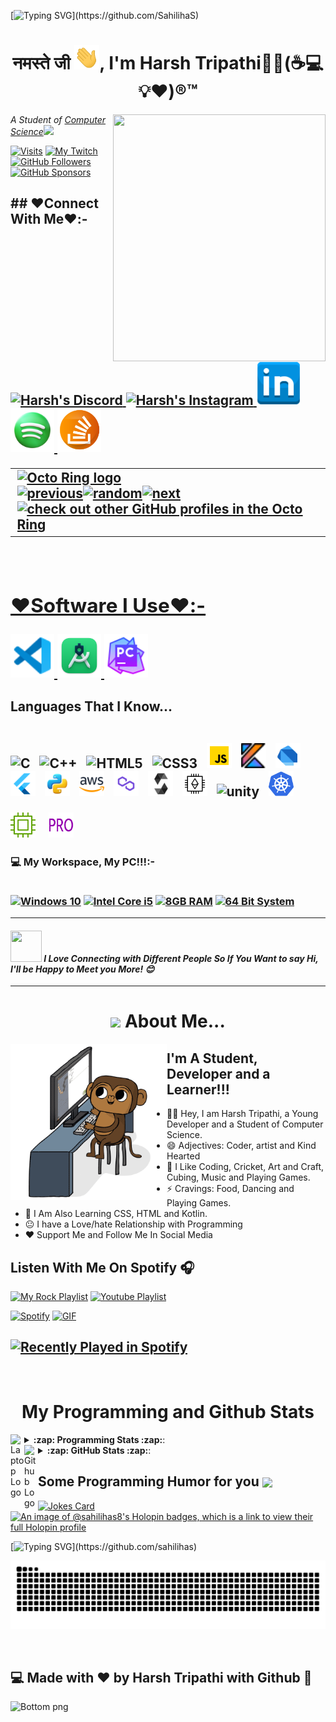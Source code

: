 [![Typing SVG](https://readme-typing-svg.herokuapp.com/?font=Righteous&color=016EEA&size=60&center=true&vCenter=true&width=900&height=100&lines=Hello+%F0%9F%91%8B+My+Name+is+Harsh.;I+Am+a+Software+Developer....;Feel+Free+to+Get+in+Touch.+%F0%9F%98%84;Nice+to+Meet+You!!!...)](https://github.com/SahilihaS)

<h1 align="center">नमस्ते जी <img src="https://raw.githubusercontent.com/ABSphreak/ABSphreak/master/gifs/Hi.gif" width="40px" />, I'm Harsh Tripathi👱🏼(☕💻💡❤️)®™</h1>


<img align='right' src="https://media.giphy.com/media/M9gbBd9nbDrOTu1Mqx/giphy.gif" width="340" height="395">

*A Student of [Computer Science](https://whjr.co/5yrU7)*<img src="https://media.giphy.com/media/WUlplcMpOCEmTGBtBW/giphy.gif" width="40"> 
</em></p>

[![Visits](https://komarev.com/ghpvc/?username=SahilihaS&label=Github%20Profile%20Visits&color=f20707&logo=github&style=flat-square)](https://github.com/Sahilihas)
[![My Twitch](https://img.shields.io/twitch/status/harsh20devo?color=f70505&label=My%20Twitch&logo=twitch&style=flat-square)](https://www.twitch.tv/harsh20devo)
[![GitHub Followers](https://img.shields.io/github/followers/SahilihaS?label=Github%20Followers&logo=github&style=flat-square)](https://github.com/SahilihaS)
[![GitHub Sponsors](https://img.shields.io/github/sponsors/3kh0?label=Sponsors&logo=githubsponsors&style=flat-square)](https://github.com/SahilihaS)

<h2 align='left'>
   ## ❤️Connect With Me❤️:-<br/><br/>
  
<a href="https://discordapp.com/users/HydroxxZen#4189">
  <img alt="Harsh's Discord" height="70px" src="https://user-images.githubusercontent.com/85930567/175769817-444e4770-eb38-4714-bdce-43cf91ef56f4.png" />
</a> 
  <a href="https://instagram.com/hey_hashh">
  <img alt="Harsh's Instagram" height="70px" src="https://user-images.githubusercontent.com/85930567/175769762-aa808175-4426-428d-b383-8edd363c3573.png" />
</a> 
  <a href="https://www.linkedin.com/in/harsh-tripathi-997251239">
  <img alt="Harsh's Linkedin" height="70px" src="https://github.com/sahilihas/README/blob/main/icons8-linkedin-64.png" />
</a> 
  <a href="https://open.spotify.com/user/31ogot5a4oagyg33blndutqwfgli?si=L_UCqxx9R-uzJmfuQnSh3Q&utm">
  <img alt="Harsh's Spotify" height="70px" src="https://github.com/sahilihas/README/blob/main/icons8-spotify-94.png" />
</a>
  <a href="https://stackoverflow.com/users/22110547/harsh-tripathi">
  <img alt="Harsh's StackOverflow" height="70px" src="https://github.com/sahilihas/README/blob/main/stack-overflow.png">

<br>
  <table><tbody><tr><td><a href="https://octo-ring.com/"><img src="https://octo-ring.com/static/img/widget/top.png" width="99%" alt="Octo Ring logo" align="top"></a><br><a href="https://octo-ring.com/p/CodingAce123/prev"><img src="https://octo-ring.com/static/img/widget/prev.png" width="33%" alt="previous" align="top" title="previous profile"></a><a href="https://octo-ring.com/p/CodingAce123/random"><img src="https://octo-ring.com/static/img/widget/random.png" width="33%" alt="random" align="top" title="random profile"></a><a href="https://octo-ring.com/p/CodingAce123/next"><img src="https://octo-ring.com/static/img/widget/next.png" width="33%" alt="next" align="top" title="next profile"></a><br><a href="https://octo-ring.com/"><img src="https://octo-ring.com/static/img/widget/bottom.png" width="99%" alt="check out other GitHub profiles in the Octo Ring" align="top"></a></td></tr></tbody></table>
</br>  
  
  ## ❤️Software I Use❤️:-
  <a href="https://www.visualstudio.com">
 <img alt="Visual Studio" height="70px" src="https://github.com/sahilihas/README/blob/main/icons8-visual-studio-code-2019-48.png" />
</a> 
  <a href="https://www.androidstudio.com">
 <img alt="Android Studio" height="70px" src="https://github.com/sahilihas/README/blob/main/android%20studio.png" />
</a>
  <a href="https://www.PyCharm.com">
 <img alt="PyCharm" height="70px" src="https://github.com/sahilihas/README/blob/main/icons8-pycharm-64.png" />
</a>
  
</h2>

<h2 align='left'>

   Languages That I Know...<br/><br/>
  
  <img title="C" height="40px" src="https://img.icons8.com/color/240/000000/c-programming.png" /> &nbsp;
  <img title="C++" height="40px" src="https://img.icons8.com/color/240/000000/c-plus-plus-logo.png" /> &nbsp;
  <img title="HTML5" height="40px" src="https://img.icons8.com/color/48/000000/html-5.png"/> &nbsp;
  <img title="CSS3" height="40px" src="https://img.icons8.com/color/48/000000/css3.png"/> &nbsp;
  <img title="JS" height="40px" src="https://github.com/sahilihas/README/blob/main/icons8-js-48.png"/> &nbsp;
  <img title="Kotlin" height="40px" src="https://github.com/sahilihas/README/blob/main/icons8-kotlin-a-cross-platform%2C-statically-typed%2C-general-purpose-programming-language-with-type-inference-24.png"/> &nbsp;
  <img title="Dart" height="40px" src="https://github.com/sahilihas/README/blob/main/icons8-dart-48.png"/> &nbsp;
  <img title="Flutter" height="40px" src="https://github.com/sahilihas/README/blob/main/icons8-flutter-48.png"/> &nbsp;
  <img title="Python" height="40px" src="https://github.com/sahilihas/README/blob/main/icons8-python-94.png"/> &nbsp;
  <img title="AWS" height="40px" src="https://github.com/sahilihas/README/blob/main/icons8-amazon-web-services-48.png"/> &nbsp;
  <img title="polygon" height="40px" src="https://raw.githubusercontent.com/devicons/devicon/master/icons/polygon/polygon-original.svg"/> &nbsp;
  <img title="Solidity" height="40px" src="https://github.com/sahilihas/README/blob/main/icons8-solidity-48.png"/> &nbsp;
  <img title="ETH" height="40px" src="https://github.com/sahilihas/README/blob/main/icons8-ehtereum-64.png"/> &nbsp;
  <img title="unity" height="40px" src="https://www.vectorlogo.zone/logos/unity3d/unity3d-icon.svg"/> &nbsp;
  <img title="Kubernetes" height="40px" src="https://raw.githubusercontent.com/devicons/devicon/master/icons/kubernetes/kubernetes-plain.svg"/> &nbsp;
  
  <a href='https://docs.github.com/en/developers'><img src='https://raw.githubusercontent.com/acervenky/animated-github-badges/master/assets/devbadge.gif' width='40' height='40'></a> <a href='https://github.com/pricing'><img src='https://raw.githubusercontent.com/acervenky/animated-github-badges/master/assets/pro.gif' width='40' height='40'></a> 

</h2>

<h3 align='left'>
  💻 My Workspace, My PC!!!:-<br/><br/>

  [![Windows 10](https://img.shields.io/badge/Windows%2010-%230078D6.svg?&style=flat-square&logo=windows&logoColor=white)](https://github.com/SahilihaS)
  [![Intel Core i5](https://img.shields.io/badge/Intel-Core%20i5%205th%20%20Gen-%230071C5.svg?&style=flat-square&logo=intel&logoColor=white)](https://github.com/SahilihaS)
  [![8GB RAM](https://img.shields.io/badge/RAM-8GB-%230071C5.svg?&style=flat-square&logoColor=white)](https://github.com/SahilihaS)
  [![64 Bit System](https://img.shields.io/badge/System%20Type-64%20Bit-%230071C5.svg?&style=flat-square)](https://github.com/SahilihaS)
</h3>

---

<h4 align="left"><img src="https://media.giphy.com/media/LnQjpWaON8nhr21vNW/giphy.gif" width="50
" height="50"> <em><b>I Love Connecting with Different People</b> So If You Want to say <b>Hi</b>, I'll be <b>Happy to Meet you More!</b> 😊</em></h4>

---
 
<h1 align="center"><img src="https://media.giphy.com/media/VgCDAzcKvsR6OM0uWg/giphy.gif" width="50"> About Me...</h1>

<img align="left" alt="GIF-1" width="250px" height="250px" src="https://github.com/keshavsingh4522/keshavsingh4522/blob/master/Assets/Monkey_Kid_Coding.gif" />


## I'm A Student, Developer and a Learner!!!
- 👱🏼 Hey, I am Harsh Tripathi, a Young Developer and a Student of Computer Science.
- 😄 Adjectives: Coder, artist and Kind Hearted
- 🌈 I Like Coding, Cricket, Art and Craft, Cubing, Music and Playing Games.
- ⚡ Cravings: Food, Dancing and Playing Games.
- 🌱 I Am Also Learning CSS, HTML and Kotlin.
- 😐 I have a Love/hate Relationship with Programming
- ❤️ Support Me and Follow Me In  Social Media

  
## Listen With Me On Spotify 🎧

[![My Rock Playlist](https://img.shields.io/badge/My%20Rock%20Music%20Playlist-%231DB954.svg?&style=flat-square&logo=spotify&logoColor=white)](https://open.spotify.com/playlist/3w9KxGaNLAzUCmBWylXRKJ)
[![Youtube Playlist](https://img.shields.io/badge/Youtube%20Songs%20Playlist-%231DB954.svg?&style=flat-square&logo=spotify&logoColor=white)](https://open.spotify.com/playlist/6WWwkb3SOn7umVjuBaqBnn)

[![Spotify](https://novatorem-weld-ten.vercel.app/api/spotify)](https://open.spotify.com/user/3rpxiap4czveo8clwzcqaf68e) [<img alt="GIF" height="130px" src="https://media.giphy.com/media/6iG7AvqmLXgTvay1dq/giphy.gif">](https://open.spotify.com/user/3rpxiap4czveo8clwzcqaf68e)

[![Recently Played in Spotify](https://spotify-recently-played-readme.vercel.app/api?user=3rpxiap4czveo8clwzcqaf68e)](https://github.com/sahilihas)
---
</br>

<h1 align="center">My Programming and Github Stats</h1>

 <details> 
<summary> <img align="left" alt="Laptop Logo" width="22px" src="https://upload.wikimedia.org/wikipedia/commons/d/d7/Computer.svg"/> <b>:zap: Programming Stats :zap:</b>: </summary>
 <br>

![Code Time](http://img.shields.io/badge/Code%20Time-40%20hrs%2059%20mins-blue)

![Lines of code](https://img.shields.io/badge/From%20Hello%20World%20I%27ve%20Written-9%20Thousand%20lines%20of%20code-blue)


📊 **This Week I Spent My Time On** 

```text
⌚︎ Time Zone: Asia/Kolkata

💬 Programming Languages: 
No Activity Tracked This Week

🔥 Editors: 
No Activity Tracked This Week

🐱‍💻 Projects: 
No Activity Tracked This Week

💻 Operating System: 
No Activity Tracked This Week

```
</details>

<details>
  <summary> <img align="left" alt="Github Logo" width="22px" src="https://cdn.jsdelivr.net/npm/simple-icons@5.11.0/icons/github.svg" /> <b>:zap: GitHub Stats :zap:</b>: </summary>
<br />
   
<div align="center">

<img src='http://github-profile-summary-cards.vercel.app/api/cards/profile-details?username=sahilihas&theme=ocean_dark'
align = "center" />

<img src ='http://github-profile-summary-cards.vercel.app/api/cards/repos-per-language?username=sahilihas&theme=ocean_dark' />

<img src = 'http://github-profile-summary-cards.vercel.app/api/cards/most-commit-language?username=sahilihas&theme=ocean_dark' />

<img src = 'http://github-profile-summary-cards.vercel.app/api/cards/stats?username=sahilihas&theme=ocean_dark' />

<img src = 'http://github-profile-summary-cards.vercel.app/api/cards/productive-time?username=sahilihas&theme=ocean_dark&utcOffset=8' />

<img src='https://github-readme-stats.vercel.app/api?username=sahilihas&show_icons=true&theme=radical&count_private=true&border_color=2e4058&line_height=40'  
align="left" />

<img src='https://github-readme-stats.vercel.app/api/top-langs/?username=sahilihas&theme=merko&langs_count=5&border_color=2e4058' />

[![trophy](https://github-profile-trophy.vercel.app/?username=sahilihas&theme=gruvbox&row=1&column=7)](https://github.com/sahilihas)

[![](https://github-readme-streak-stats.herokuapp.com/?user=sahilihas&theme=dark)](https://github.com/sahilihas)

<img src="[![Ashutosh's github activity graph](https://activity-graph.herokuapp.com/graph?username=sahilihas&theme=dracula)](https://github.com/sahilihas/github-readme-activity-graph)a&hide_border=true" width="100%">

</div>
</details>

## Some Programming Humor for you <img align ='center' src='https://media2.giphy.com/media/UQDSBzfyiBKvgFcSTw/giphy.gif?cid=ecf05e47p3cd513axbek3f56ti3jzizq8hincw20jauyyfyw&rid=giphy.gif' width = '32px'></h2>

[![Jokes Card](https://readme-jokes.vercel.app/api?theme=default)](https://github.com/sahilihas)
[![An image of @sahilihas8's Holopin badges, which is a link to view their full Holopin profile](https://holopin.me/sahilihas8)](https://holopin.io/@sahilihas8)

[![Typing SVG](https://readme-typing-svg.herokuapp.com/?font=Righteous&color=016EEA&size=60&center=true&vCenter=true&width=900&height=100&lines=Thanks+For+Visiting+My+Profile!!.;Visit+Again!...)](https://github.com/sahilihas)

![Snake animation](https://github.com/sahilihas/README/blob/main/.github/workflows/github-contribution-grid-snake.svg)

<br>

## 💻 Made with ❤️ by **Harsh Tripathi** with **Github** 🙏
![Bottom png](https://github.com/CodingAce123/CodingAce123/blob/master/files/bottom.png)
</details>
   
